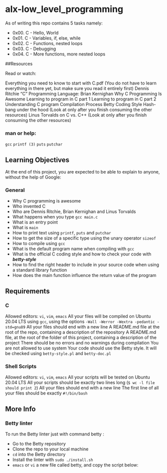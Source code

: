 # alx-low_level_programming

As of writing this repo contains 5 tasks namely:
* 0x00. C - Hello, World
* 0x01. C - Variables, if, else, while
* 0x02. C - Functions, nested loops
* 0x03. C - Debugging
* 0x04. C - More functions, more nested loops

##Resources

Read or watch:

Everything you need to know to start with C.pdf (You do not have to learn everything in there yet, but make sure you read it entirely first)
Dennis Ritchie
“C” Programming Language: Brian Kernighan
Why C Programming Is Awesome
Learning to program in C part 1
Learning to program in C part 2
Understanding C program Compilation Process
Betty Coding Style
Hash-bang under the hood (Look at only after you finish consuming the other resources)
Linus Torvalds on C vs. C++ (Look at only after you finish consuming the other resources)

### man or help:

`gcc`
`printf (3)`
`puts`
`putchar`

## Learning Objectives

At the end of this project, you are expected to be able to explain to anyone, without the help of Google:

### General


* Why C programming is awesome
* Who invented C
* Who are Dennis Ritchie, Brian Kernighan and Linus Torvalds
* What happens when you type `gcc main.c`
* What is an entry point
* What is `main`
* How to print text using `printf`, `puts` and `putchar`
* How to get the size of a specific type using the unary operator `sizeof`
* How to compile using `gcc`
* What is the default program name when compiling with `gcc`
* What is the official C coding style and how to check your code with ***betty-style***
* How to find the right header to include in your source code when using a standard library function
* How does the main function influence the return value of the program

## Requirements

### C
Allowed editors: `vi`, `vim`, `emacs`
All your files will be compiled on Ubuntu 20.04 LTS using `gcc`, using the options `-Wall -Werror -Wextra -pedantic -std=gnu89`
All your files should end with a new line
A README.md file at the root of the repo, containing a description of the repository
A README.md file, at the root of the folder of this project, containing a description of the project
There should be no errors and no warnings during compilation
You are not allowed to use system
Your code should use the Betty style. It will be checked using `betty-style.pl` and `betty-doc.pl`

### Shell Scripts

Allowed editors: `vi`, `vim`, `emacs`
All your scripts will be tested on Ubuntu 20.04 LTS
All your scripts should be exactly two lines long (`$ wc -l file should print 2`)
All your files should end with a new line
The first line of all your files should be exactly `#!/bin/bash`

## More Info

### Betty linter

To run the Betty linter just with command betty <filename>:

* Go to the Betty repository
* Clone the repo to your local machine
* `cd` into the Betty directory
* Install the linter with `sudo ./install.sh`
* `emacs` or `vi` a new file called betty, and copy the script below:
